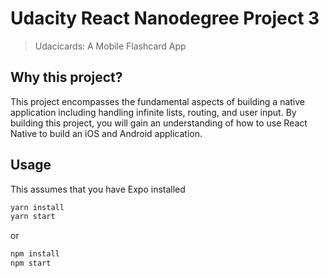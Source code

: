 # Udacity React Nanodegree Project 3
> Udacicards: A Mobile Flashcard App

## Why this project?

This project encompasses the fundamental aspects of building a native application including handling infinite lists, routing, and user input. By building this project, you will gain an understanding of how to use React Native to build an iOS and Android application.
## Usage

This assumes that you have Expo installed

```bash
yarn install
yarn start
```
or
```bash
npm install
npm start
```
